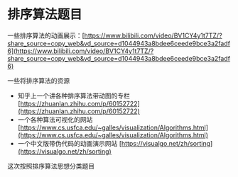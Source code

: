 # 排序算法题目

一些排序算法的动画展示：[https://www.bilibili.com/video/BV1CY4y1t7TZ/?share_source=copy_web&vd_source=d1044943a8bdee6ceede9bce3a2fadf6](https://www.bilibili.com/video/BV1CY4y1t7TZ/?share_source=copy_web&vd_source=d1044943a8bdee6ceede9bce3a2fadf6)



一些将排序算法的资源

- 知乎上一个讲各种排序算法带动图的专栏 [https://zhuanlan.zhihu.com/p/60152722](https://zhuanlan.zhihu.com/p/60152722)
- 一个各种算法可视化的网站 [https://www.cs.usfca.edu/~galles/visualization/Algorithms.html](https://www.cs.usfca.edu/~galles/visualization/Algorithms.html)
- 一个中文版带伪代码的动画演示网站 [https://visualgo.net/zh/sorting](https://visualgo.net/zh/sorting)



这次按照排序算法思想分类题目

